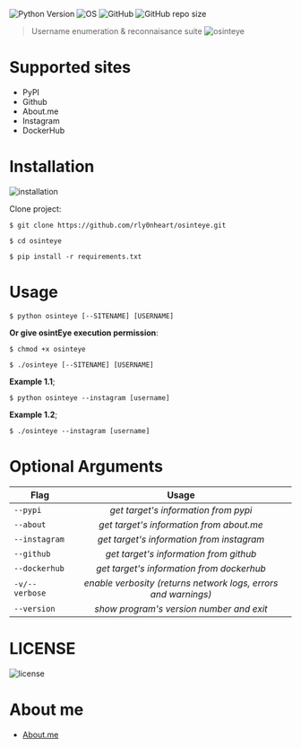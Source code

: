 ![Python Version](https://img.shields.io/badge/python-3.x-blue?style=flat&logo=python)
![OS](https://img.shields.io/badge/OS-GNU%2FLinux-red?style=flat&logo=linux)
![GitHub](https://img.shields.io/github/license/rly0nheart/osinteye?style=flat&logo=github)
![GitHub repo size](https://img.shields.io/github/repo-size/rly0nheart/osinteye?style=flat&logo=github)

> Username enumeration & reconnaisance suite
![osinteye](https://user-images.githubusercontent.com/74001397/155044129-24ace3c3-5ffb-407d-a49a-2c3f5c4da479.gif)


# Supported sites
* PyPI
* Github
* About.me
* Instagram
* DockerHub


# Installation
![installation](https://user-images.githubusercontent.com/74001397/143138986-c0cf6065-942b-4276-b917-c0bfb17b2a9d.gif)

Clone project:

```
$ git clone https://github.com/rly0nheart/osinteye.git
```

```
$ cd osinteye
```

```
$ pip install -r requirements.txt
```

# Usage
```
$ python osinteye [--SITENAME] [USERNAME]
```

**Or give osintEye execution permission**:
```
$ chmod +x osinteye
```

```
$ ./osinteye [--SITENAME] [USERNAME]
```

**Example 1.1**;
```
$ python osinteye --instagram [username]
```

**Example 1.2**;
```
$ ./osinteye --instagram [username]
```

# Optional Arguments
| Flag        | Usage |
| ------------- |:---------:|
| <code>--pypi</code> |  *get target's information from pypi*  |
| <code>--about</code> |  *get target's information from about.me*  |
| <code>--instagram</code> |  *get target's information from instagram*  |
| <code>--github</code> |  *get target's information from github*  |
| <code>--dockerhub</code> |  *get target's information from dockerhub*  |
| <code>-v/--verbose</code>  | *enable verbosity (returns network logs, errors and warnings)*  |
| <code>--version</code> |  *show program's version number and exit*  |

# LICENSE
![license](https://user-images.githubusercontent.com/74001397/137917929-2f2cdb0c-4d1d-4e4b-9f0d-e01589e027b5.png)

# About me
* [About.me](https://about.me/rly0nheart)
